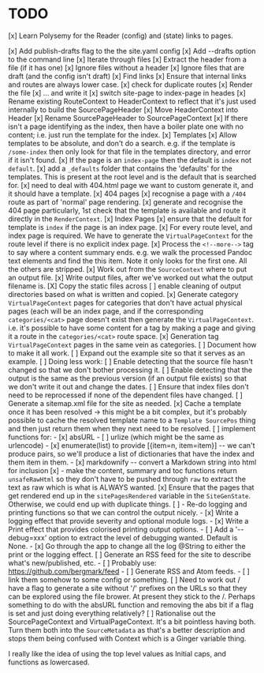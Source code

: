 # TODO

[x] Learn Polysemy for the Reader (config) and (state) links to pages.

[x] Add publish-drafts flag to the the site.yaml config
[x] Add --drafts option to the command line
[x] Iterate through files
[x] Extract the header from a file (if it has one)
[x] Ignore files without a header
[x] Ignore files that are draft (and the config isn't draft)
[x] Find links
[x] Ensure that internal links and routes are always lower case.
[x] check for duplicate routes
[x] Render the file
[x] ... and write it
[x] switch site-page to index-page in heades
[x] Rename existing RouteContext to HeaderContext to reflect that it's just
      used internally to build the SourcePageHeader
[x] Move HeaderContext into Header
[x] Rename SourcePageHeader to SourcePageContext
[x] If there isn't a page identifying as the index, then have a boiler plate
      one with no content; i.e. just run the template for the index.
[x] Templates
  [x] Allow templates to be absolute, and don't do a search.  e.g. if the
      template is `/some-index` then only look for that file in the templates
      directory, and error if it isn't found.
  [x] If the page is an `index-page` then the default is `index` not
      `default`.
  [x] add a `_defaults` folder that contains the 'defaults' for the
      templates.  This is present at the root level and is the default that is
      searched for.
  [x] need to deal with 404.html page we want to custom generate it, and it
      should have a template.
[x] 404 pages
  [x] recognise a page with a `/404` route as part of 'normal' page rendering.
  [x] generate and recognise the 404 page particularly, 1st check that the
      template is available and route it directly in the `RenderContext`.
[x] Index Pages
  [x] ensure that the default for template is `index` if the page is an index
      page.
  [x] For every route level, and index page is required.  We have to generate
      the `VirtualPageContext` for the route level if there is no explicit
      index page.
[x] Process the `<!--more-->` tag to say where a content summary ends.  e.g.
    we walk the processed Pandoc text elements and find the this item.  Note
    it only looks for the first one.  All the others are stripped.
[x] Work out from the `SourceContext` where to put an output file.
[x] Write output files, after we've worked out what the output filename is.
[X] Copy the static files across
[ ] enable cleaning of output directories based on what is written and
    copied.
[x] Generate category `VirtualPageContext` pages for categories that don't
    have actual physical pages (each will be an index page, and if the
    corresponding `categories/<cat>` page doesn't exist then generate the
    `VirtualPageContext`.  i.e. it's possible to have some content for
    a tag by making a page and giving it a route in the `categories/<cat>`
    route space.
[x] Generation tag `VirtualPageContext` pages in the same vein as
    categories.
[ ] Document how to make it all work.
[ ] Expand out the example site so that it serves as an example.
[ ] Doing less work:
    [ ] Enable detecting that the source file hasn't changed so that we don't
        bother processing it.
    [ ] Enable detecting that the output is the same as the previous version
        (if an output file exists) so that we don't write it out and change the
        dates.
    [ ] Ensure that index files don't need to be reprocessed if none of the
        dependent files have changed.
[ ] Generate a sitemap.xml file for the site as needed.
[x] Cache a template once it has been resolved -> this might be a bit complex,
    but it's probably possible to cache the resolved template name to
    a `Template SourcePos` thing and then just return them when they next need
    to be resolved.
[ ] implement functions for:
    - [x] absURL
    - [ ] urlize (which might be the same as urlencode)
    - [x] enumerate(list) to provide [{item=n, item=item}]  -- we can't produce
	  pairs, so we'll produce a list of dictionaries that have the index
	  and them item in them.
    - [x] markdownify -- convert a Markdown string into html for inclusion
[x] - make the content, summary and toc functions return `unsafeRawHtml` so
      they don't have to be pushed through `raw` to extract the text as raw
      which is what is ALWAYS wanted.
[x] Ensure that the pages that get rendered end up in the `sitePagesRendered`
    variable in the `SiteGenState`.  Otherwise, we could end up with duplicate
    things.
[ ] - Re-do logging and printing functions so that we can control the output
      nicely.
    - [x] Write a logging effect that provide severity and optional module
          logs.
    - [x] Write a Print effect that provides colorised printing output options.
    - [ ] Add a '--debug=xxx' option to extract the level of debugging wanted.
          Default is None.
    - [x] Go through the app to change all the log @String to either the print
          or the logging effect.
[ ] Generate an RSS feed for the site to describe what's new/published, etc.
    - [ ] Probably use: https://github.com/bergmark/feed
    - [ ] Generate RSS and Atom feeds.
    - [ ] link them somehow to some config or something.
[ ] Need to work out / have a flag to generate a site without '/' prefixes on
    the URLs so that they can be explored using the file brower.  At present
    they stick to the /.  Perhaps something to do with the absURL function and
    removing the abs bit if a flag is set and just doing everything relatively?
[ ] Rationalise out the SourcePageContext and VirtualPageContext.  It's a bit
    pointless having both.  Turn them both into the `SourceMetadata` as that's
    a better description and stops them being confused with Context which is
    a Ginger variable thing.


I really like the idea of using the top level values as Initial caps, and
functions as lowercased.
